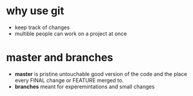 # why use git  
 * keep track of changes 
 * multible people can work on a project at once  

# master and branches 
 * **master** is pristine untouchable good version of the code and the place every FINAL change or FEATURE merged to. 
 * **branches** meant for experemintations and small changes 